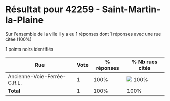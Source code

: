 # Résultat pour 42259 - Saint-Martin-la-Plaine

Sur l'ensemble de la ville il y a eu 1 réponses dont 1 réponses avec une rue citée (100%)

1 points noirs identifiés

| Rue | Vote | % réponses | % Nb rues cités|
|-----|------|------------|----------------|
| Ancienne-Voie-Ferrée-C.R.L. | 1 | 100% | <img src="../../img/bar_100.gif" />&nbsp;100%|
| **Total** | 1 | 100% | 100%|

